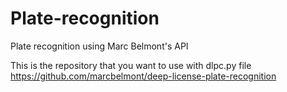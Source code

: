 # Plate-recognition
Plate recognition using Marc Belmont's API


This is the repository that you want to use with dlpc.py file https://github.com/marcbelmont/deep-license-plate-recognition

